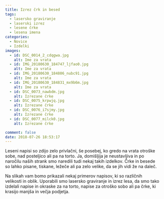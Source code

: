 ```yaml
---
title: Izrez črk in besed
tags:
  - lasersko graviranje
  - laserski izrez
  - lesene črke
  - lesena imena
categories:
  - Novice
  - Izdelki
images:
  - id: DSC_0014_2_cdqgwa.jpg
    alt: Ime za vrata
  - id: IMG_20180630_184747_ljfao0.jpg
    alt: Ime za vrata
  - id: IMG_20180630_184806_nubc91.jpg
    alt: Ime za vrata
  - id: IMG_20180630_184831_mx9b6m.jpg
    alt: Ime za vrata
  - id: DSC_0073_nawbdm.jpg
    alt: Izrezane črke
  - id: DSC_0075_krpwjq.jpg
    alt: Izrezane črke
  - id: DSC_0076_i7sjmy.jpg
    alt: Izrezane črke
  - id: DSC_0077_milck0.jpg
    alt: Izrezane črke

comment: false
date: 2018-07-26 18:53:17
---
```

Leseni napisi so zdijo zelo privlačni, še posebej, ko gredo na vrata otroške sobe, nad posteljico ali pa na torto. Ja, domišljija je neustavljiva in po naročilu naših strank smo naredili tudi nekaj takih izdelkov. Črke in besede so lahko pisane, tiskane, ležeče ali pa zelo velike, da se jih vidi že na daleč. 

Na slikah vam bomo prikazali nekaj primerov napisov, ki so različnih velikosti in oblik. Uporabili smo lasersko graviranje in izrez lesa, da smo tako izdelali napise in okraske za na torto, napise za otroško sobo ali pa črke, ki krasijo manjša in večja podjetja. 
